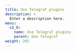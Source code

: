 ```yaml
---
title: Use Telegraf plugins
description: >
  Enter a description here.
menu:
  v2_0:
    name: Use Telegraf plugins
    parent: Use Telegraf
weight: 202
---
```

